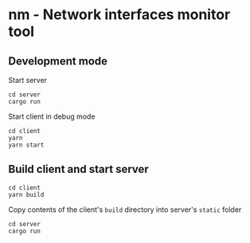 # nm - Network interfaces monitor tool

## Development mode

Start server
```
cd server
cargo run
```

Start client in debug mode

```
cd client
yarn
yarn start
```

## Build client and start server
```
cd client
yarn build
````
Copy contents of the client's `build` directory into server's `static` folder

```
cd server
cargo run
```

